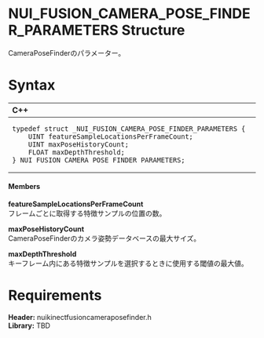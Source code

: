 NUI\_FUSION\_CAMERA\_POSE\_FINDER\_PARAMETERS Structure  
=======================================================  

CameraPoseFinderのパラメーター。 <span id="syntaxSection"></span>

Syntax  
======  

<table>
<colgroup>
<col width="100%" />
</colgroup>
<thead>
<tr class="header">
<th align="left">C++</th>
</tr>
</thead>
<tbody>
<tr class="odd">
<td align="left"><pre><code>typedef struct _NUI_FUSION_CAMERA_POSE_FINDER_PARAMETERS {  
    UINT featureSampleLocationsPerFrameCount;  
    UINT maxPoseHistoryCount;  
    FLOAT maxDepthThreshold;  
} NUI_FUSION_CAMERA_POSE_FINDER_PARAMETERS;</code></pre></td>
</tr>
</tbody>
</table>

<span id="ID4EL"></span>
#### Members  

**featureSampleLocationsPerFrameCount**    
フレームごとに取得する特徴サンプルの位置の数。  

**maxPoseHistoryCount**    
CameraPoseFinderのカメラ姿勢データベースの最大サイズ。  

**maxDepthThreshold**    
キーフレーム内にある特徴サンプルを選択するときに使用する閾値の最大値。  

<span id="requirements"></span>

Requirements  
============  

**Header:** nuikinectfusioncameraposefinder.h  
**Library:** TBD  



<!--Please do not edit the data in the comment block below.-->
<!--
TOCTitle : NUI_FUSION_CAMERA_POSE_FINDER_PARAMETERS Structure
RLTitle : NUI_FUSION_CAMERA_POSE_FINDER_PARAMETERS Structure
KeywordK : NUI_FUSION_CAMERA_POSE_FINDER_PARAMETERS structure
KeywordF : NUI_FUSION_CAMERA_POSE_FINDER_PARAMETERS
KeywordF : Microsoft.Kinect.nuikinectfusioncameraposefinder.NUI_FUSION_CAMERA_POSE_FINDER_PARAMETERS
KeywordA : T:Microsoft.Kinect.nuikinectfusioncameraposefinder.NUI_FUSION_CAMERA_POSE_FINDER_PARAMETERS
AssetID : T:Microsoft.Kinect.nuikinectfusioncameraposefinder.NUI_FUSION_CAMERA_POSE_FINDER_PARAMETERS
Locale : en-us
CommunityContent : 1
APIType : Managed
APILocation : 
APIName : Microsoft.Kinect.nuikinectfusioncameraposefinder.NUI_FUSION_CAMERA_POSE_FINDER_PARAMETERS
TargetOS : Windows
TopicType : kbSyntax
DevLang : C++
DocSet : K4Wv2
ProjType : K4Wv2Proj
Technology : Kinect for Windows
Product : Kinect for Windows SDK v2
productversion : 20
-->
